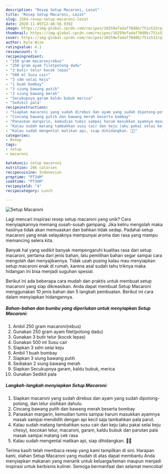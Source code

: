 ```yaml
---
description: "Resep Setup Macaroni, Lezat"
title: "Resep Setup Macaroni, Lezat"
slug: 1564-resep-setup-macaroni-lezat
date: 2020-11-05T12:48:56.939Z
image: https://img-global.cpcdn.com/recipes/10259efadaf70d8b/751x532cq70/setup-macaroni-foto-resep-utama.jpg
thumbnail: https://img-global.cpcdn.com/recipes/10259efadaf70d8b/751x532cq70/setup-macaroni-foto-resep-utama.jpg
cover: https://img-global.cpcdn.com/recipes/10259efadaf70d8b/751x532cq70/setup-macaroni-foto-resep-utama.jpg
author: Kyle Wise
ratingvalue: 4.1
reviewcount: 6
recipeingredient:
- "250 gram macaronirebus"
- "250 gram ayam filetpotong dadu"
- "3 butir telur kocok lepas"
- "500 ml Susu cair"
- "3 sdm selai keju"
- "1 buah bombay"
- "3 siung bawang putih"
- "2 siung bawang merah"
- "Secukupnya garam kaldu bubuk merica"
- "Sedikit pala"
recipeinstructions:
- "Siapkan macaroni yang sudah direbus dan ayam yang sudah dipotong-potong, dan telur sisihkan dahulu."
- "Cincang bawang putih dan bawang merah beserta bombay"
- "Panaskan margarin, kemudian tumis sampai harum masukkan ayamnya masak sampai mendidih dengan api kecil saja tambahkan pala parut."
- "Kalau sudah matang tambahkan susu cair dan keju (aku pakai selai keju chesy), kocokan telur, macaroni, garam, kaldu bubuk dan parutan pala masak sampai matang cek rasa"
- "Kalau sudah mengental matikan api, siap dihidangkan. 🤗😋"
categories:
- Resep
tags:
- setup
- macaroni

katakunci: setup macaroni 
nutrition: 266 calories
recipecuisine: Indonesian
preptime: "PT34M"
cooktime: "PT36M"
recipeyield: "4"
recipecategory: Lunch

---
```



![Setup Macaroni](https://img-global.cpcdn.com/recipes/10259efadaf70d8b/751x532cq70/setup-macaroni-foto-resep-utama.jpg)

Lagi mencari inspirasi resep setup macaroni yang unik? Cara menyiapkannya memang susah-susah gampang. Jika keliru mengolah maka hasilnya tidak akan memuaskan dan bahkan tidak sedap. Padahal setup macaroni yang enak selayaknya mempunyai aroma dan rasa yang mampu memancing selera kita.



Banyak hal yang sedikit banyak mempengaruhi kualitas rasa dari setup macaroni, pertama dari jenis bahan, lalu pemilihan bahan segar sampai cara mengolah dan menyajikannya. Tidak usah pusing kalau mau menyiapkan setup macaroni enak di rumah, karena asal sudah tahu triknya maka hidangan ini bisa menjadi suguhan spesial.


Berikut ini ada beberapa cara mudah dan praktis untuk membuat setup macaroni yang siap dikreasikan. Anda dapat membuat Setup Macaroni menggunakan 10 jenis bahan dan 5 langkah pembuatan. Berikut ini cara dalam menyiapkan hidangannya.

<!--inarticleads1-->

##### Bahan-bahan dan bumbu yang diperlukan untuk menyiapkan Setup Macaroni:

1. Ambil 250 gram macaroni(rebus)
1. Gunakan 250 gram ayam filet(potong dadu)
1. Gunakan 3 butir telur (kocok lepas)
1. Gunakan 500 ml Susu cair
1. Siapkan 3 sdm selai keju
1. Ambil 1 buah bombay
1. Siapkan 3 siung bawang putih
1. Sediakan 2 siung bawang merah
1. Siapkan Secukupnya garam, kaldu bubuk, merica
1. Gunakan Sedikit pala




<!--inarticleads2-->

##### Langkah-langkah menyiapkan Setup Macaroni:

1. Siapkan macaroni yang sudah direbus dan ayam yang sudah dipotong-potong, dan telur sisihkan dahulu.
1. Cincang bawang putih dan bawang merah beserta bombay
1. Panaskan margarin, kemudian tumis sampai harum masukkan ayamnya masak sampai mendidih dengan api kecil saja tambahkan pala parut.
1. Kalau sudah matang tambahkan susu cair dan keju (aku pakai selai keju chesy), kocokan telur, macaroni, garam, kaldu bubuk dan parutan pala masak sampai matang cek rasa
1. Kalau sudah mengental matikan api, siap dihidangkan. 🤗😋




Terima kasih telah membaca resep yang kami tampilkan di sini. Harapan kami, olahan Setup Macaroni yang mudah di atas dapat membantu Anda menyiapkan makanan yang menarik untuk keluarga/teman maupun menjadi inspirasi untuk berbisnis kuliner. Semoga bermanfaat dan selamat mencoba!
